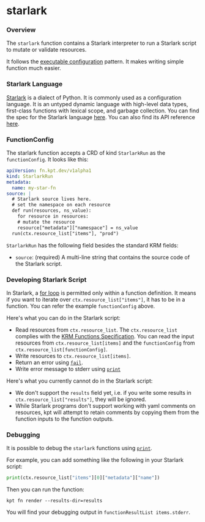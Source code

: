 # starlark

### Overview

<!--mdtogo:Short-->

The `starlark` function contains a Starlark interpreter to run a Starlark script
to mutate or validate resources.

It follows the [executable configuration] pattern. It makes writing simple
function much easier.

<!--mdtogo-->

### Starlark Language

[Starlark] is a dialect of Python. It is commonly used as a configuration
language. It is an untyped dynamic language with high-level data types,
first-class functions with lexical scope, and garbage collection. You can find
the spec for the Starlark language [here][spec]. You can also find its API
reference [here][apiref].

<!--mdtogo:Long-->

### FunctionConfig

The starlark function accepts a CRD of kind `StarlarkRun` as the
`functionConfig`. It looks like this:

```yaml
apiVersion: fn.kpt.dev/v1alpha1
kind: StarlarkRun
metadata:
  name: my-star-fn
source: |
  # Starlark source lives here.
  # set the namespace on each resource
  def run(resources, ns_value):
    for resource in resources:
    # mutate the resource
    resource["metadata"]["namespace"] = ns_value
  run(ctx.resource_list["items"], "prod")
```

`StarlarkRun` has the following field besides the standard KRM fields:

- `source`: (required) A multi-line string that contains the source code of the
  Starlark script.

### Developing Starlark Script

In Starlark, a [for loop] is permitted only within a function definition. It
means if you want to iterate over `ctx.resource_list["items"]`, it has to be in
a function. You can refer the example `functionConfig` above.

Here's what you can do in the Starlark script:

- Read resources from `ctx.resource_list`. The `ctx.resource_list` complies with
  the [KRM Functions Specification]. You can read the input resources from
  `ctx.resource_list[items]` and the `functionConfig` from
  `ctx.resource_list[functionConfig]`.
- Write resources to `ctx.resource_list[items]`.
- Return an error using [`fail`][fail].
- Write error message to stderr using [`print`][print]

Here's what you currently cannot do in the Starlark script:

- We don't support the `results` field yet, i.e. if you write some results in
  `ctx.resource_list["results"]`, they will be ignored.
- While Starlark programs don't support working with yaml comments on resources,
  kpt will attempt to retain comments by copying them from the function inputs
  to the function outputs.

### Debugging

<!-- TODO: fix https://github.com/GoogleContainerTools/kpt/issues/2200 -->

It is possible to debug the `starlark` functions using [`print`][print].

For example, you can add something like the following in your Starlark script:

```python
print(ctx.resource_list["items"][0]["metadata"]["name"])
```

Then you can run the function:

```shell
kpt fn render --results-dir=results
```

You will find your debugging output in `functionResultList items.stderr`.

<!--mdtogo-->

[Starlark]: https://docs.bazel.build/versions/master/skylark/language.html

[executable configuration]: https://kpt.dev/book/05-developing-functions/04-executable-configuration

[spec]: https://github.com/bazelbuild/starlark/blob/master/spec.md

[apiref]: https://docs.bazel.build/versions/master/skylark/lib/skylark-overview.html

[KRM Functions Specification]: https://kpt.dev/book/05-developing-functions/01-functions-specification

[for loop]: https://github.com/bazelbuild/starlark/blob/master/spec.md#for-loops

[fail]: https://docs.bazel.build/versions/master/skylark/lib/globals.html#fail

[print]: https://docs.bazel.build/versions/master/skylark/lib/globals.html#print
